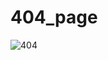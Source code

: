 # 404_page

![404](https://user-images.githubusercontent.com/30311763/104122944-2cea6980-536e-11eb-9389-a6a333de3399.jpg)
